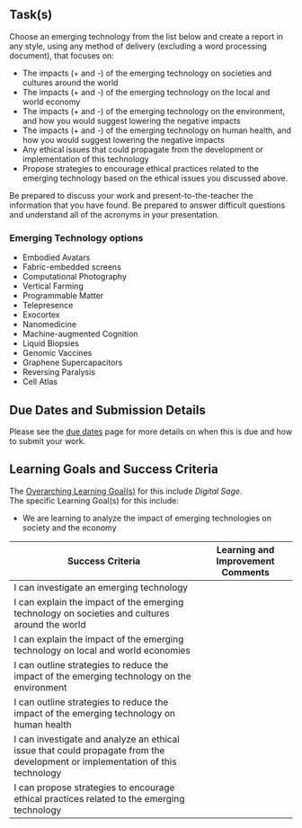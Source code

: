 ## Task(s)

Choose an emerging technology from the list below and create a report in any style, using any method of delivery (excluding a word processing document), that focuses on:
* The impacts (+ and -) of the emerging technology on societies and cultures around the world
* The impacts (+ and -) of the emerging technology on the local and world economy
* The impacts (+ and -) of the emerging technology on the environment, and how you would suggest lowering the negative impacts
* The impacts (+ and -) of the emerging technology on human health, and how you would suggest lowering the negative impacts
* Any ethical issues that could propagate from the development or implementation of this technology
* Propose strategies to encourage ethical practices related to the emerging technology based on the ethical issues you discussed above.

Be prepared to discuss your work and present-to-the-teacher the information that you have found. Be prepared to answer difficult questions and understand all of the acronyms in your presentation.

### Emerging Technology options
* Embodied Avatars
* Fabric-embedded screens
* Computational Photography
* Vertical Farming
* Programmable Matter
* Telepresence
* Exocortex
* Nanomedicine
* Machine-augmented Cognition
* Liquid Biopsies
* Genomic Vaccines
* Graphene Supercapacitors
* Reversing Paralysis
* Cell Atlas

## Due Dates and Submission Details

Please see the [due dates](./Due-Dates-and-Submission-Details) page for more details on when this is due and how to submit your work.

## Learning Goals and Success Criteria

The [Overarching Learning Goal(s)](./images/ICS4U.jpg) for this include _Digital Sage_.  
The specific Learning Goal(s) for this include:
  * We are learning to analyze the impact of emerging technologies on society and the economy

| Success Criteria  | Learning and Improvement Comments |
| ----------- | ------- |
| I can investigate an emerging technology | |
| I can explain the impact of the emerging technology on societies and cultures around the world | |
| I can explain the impact of the emerging technology on local and world economies | |
| I can outline strategies to reduce the impact of the emerging technology on the environment | |
| I can outline strategies to reduce the impact of the emerging technology on human health | |
| I can investigate and analyze an ethical issue that could propagate from the development or implementation of this technology | |
| I can propose strategies to encourage ethical practices related to the emerging technology | |